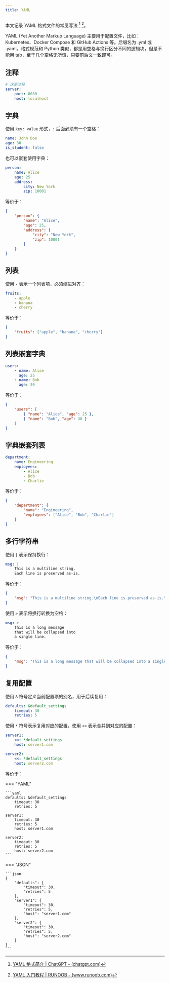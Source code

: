 ```yaml
---
title: YAML
---
```


本文记录 YAML 格式文件的常见写法 [^chatgpt] [^runoob]。

[^chatgpt]: [YAML 格式简介 | ChatGPT - (chatgpt.com)](https://chatgpt.com/share/67d63271-3fd4-800a-96ba-5ee627562028)
[^runoob]: [YAML 入门教程 | RUNOOB - (www.runoob.com)](https://www.runoob.com/w3cnote/yaml-intro.html)

YAML (Yet Another Markup Language) 主要用于配置文件，比如：Kubernetes、Docker Compose 和 GitHub Actions 等。后缀名为 .yml 或 .yaml。格式规范和 Python 类似，都是用空格与换行区分不同的逻辑块，但是不能用 tab，至于几个空格无所谓，只要前后文一致即可。

## 注释

```yaml
# 这是注释
server:
    port: 8080
    host: localhost
```

## 字典

使用 `key: value` 形式，`:` 后面必须有一个空格：

```yaml
name: John Doe
age: 30
is_student: false
```

也可以嵌套使用字典：

```yaml
person:
    name: Alice
    age: 25
    address:
        city: New York
        zip: 10001
```

等价于：

```json
{
    "person": {
        "name": "Alice",
        "age": 25,
        "address": {
            "city": "New York",
            "zip": 10001
        }
    }
}
```

## 列表

使用 `-` 表示一个列表项，必须缩进对齐：

```yaml
fruits:
    - apple
    - banana
    - cherry
```

等价于：

```json
{
    "fruits": ["apple", "banana", "cherry"]
}
```

## 列表嵌套字典

```yaml
users:
    - name: Alice
      age: 25
    - name: Bob
      age: 30
```

等价于：

```json
{
    "users": [
        { "name": "Alice", "age": 25 },
        { "name": "Bob", "age": 30 }
    ]
}
```

## 字典嵌套列表

```yaml
department:
    name: Engineering
    employees:
        - Alice
        - Bob
        - Charlie
```

等价于：

```json
{
    "department": {
        "name": "Engineering",
        "employees": ["Alice", "Bob", "Charlie"]
    }
}
```

## 多行字符串

使用 `|` 表示保持换行：

```yaml
msg: |
    This is a multiline string.
    Each line is preserved as-is.
```

等价于：

```json
{
    "msg": "This is a multiline string.\nEach line is preserved as-is.\n"
}
```

使用 `>` 表示将换行转换为空格：

```yaml
msg: >
    This is a long message
    that will be collapsed into
    a single line.
```

等价于：

```json
{
    "msg": "This is a long message that will be collapsed into a single line."
}
```

## 复用配置

使用 `&` 符号定义当前配置项的别名，用于后续复用：

```yaml
defaults: &default_settings
    timeout: 30
    retries: 5
```

使用 `*` 符号表示复用对应的配置，使用 `<<` 表示合并到对应的配置：

```yaml
server1:
    <<: *default_settings
    host: server1.com

server2:
    <<: *default_settings
    host: server2.com
```

等价于：

=== "YAML"

    ```yaml
    defaults: &default_settings
        timeout: 30
        retries: 5
    
    server1:
        timeout: 30
        retries: 5
        host: server1.com
    
    server2:
        timeout: 30
        retries: 5
        host: server2.com
    ```

=== "JSON"

    ```json
    {
        "defaults": {
            "timeout": 30,
            "retries": 5
        },
        "server1": {
            "timeout": 30,
            "retries": 5,
            "host": "server1.com"
        },
        "server2": {
            "timeout": 30,
            "retries": 5,
            "host": "server2.com"
        }
    }
    ```
